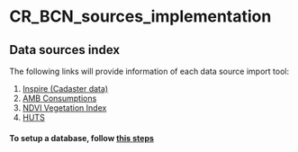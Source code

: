 # CR_BCN_sources_implementation
## Data sources index

The following links will provide information of each data source import tool:

1. [Inspire (Cadaster data)](sources/Inspire/README.md)
2. [AMB Consumptions](sources/AMB_consumptions/README.md)
3. [NDVI Vegetation Index](sources/NDVI/README.md)
4. [HUTS](sources/HUTS/README.md)

#### To setup a database, follow [this steps](setup.md)